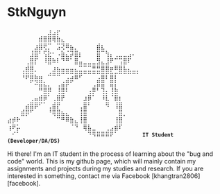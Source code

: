 # StkNguyn
⠀⠀⠀⠀⠀⠀⠀⠀⠀⣰⣠⡖⠀⠀⠀⠀⠀⠀⠀⠀⠀⠀⠀⠀⠀⠀⠀⠀⠀⠀
⠀⠀⠀⠀⠀⠀⠀⣾⣿⣿⢿⣷⣄⠀⠀⠀⠀⠀⠀⠀⠀⠀⠀⠀⠀⠀⠀⠀⠀⠀
⠀⠀⠀⠀⠀⠀⣰⣿⢟⡉⠀⣩⢝⠿⣦⡀⠀⠀⠀⠀⣾⣆⠀⠀⠀⠀⠀⠀⠀⠀
⠀⠀⠀⠀⠀⣸⣿⠃⢫⣗⠂⠠⣷⣌⡽⣿⡆⠀⠀⠀⣿⠉⢳⡄⢀⣀⣀⣠⠄⠀
⠀⠀⠀⠀⢀⣿⡏⠀⠸⣿⠷⠇⠙⠛⠁⣿⣤⣀⣀⣀⣻⣄⣸⠟⠉⢩⣿⠏⠀⠀
⠀⠀⠀⢀⣾⣿⡀⠀⠀⠀⣰⣦⣤⣤⣤⣄⣉⣉⣉⣛⣛⣿⣿⡶⠿⣿⣧⣄⣀⡀
⠀⠀⠀⠸⡿⣿⣦⣤⠀⠚⠛⠛⠉⢉⣩⣿⠟⠉⠉⠉⢉⣿⡏⣿⡏⠉⠉⠉⠉⠁
⠀⠀⠀⠀⠀⠋⠽⣿⣆⡀⠀⢀⣴⡿⠋⠀⠀⠀⠀⢀⣿⣿⠀⣿⡇⠀⠀⠀⠀⠀
⠀⠀⠀⠀⠀⠀⠀⠛⣿⡿⠀⢸⣿⠇⠀⠀⠀⠀⢠⡿⠃⢹⡄⢸⣷⠀⠀⠀⠀⠀
⠀⠀⠀⠀⠀⢀⣤⣾⡿⠁⢀⣿⡟⠀⠀⠀⠀⣰⡿⠁⠀⠸⣇⠈⣿⡆⠀⠀⠀⠀
⠀⠀⠀⠀⣴⣿⡿⠋⠁⢀⣾⡟⠀⠀⠀⠀⢀⣿⠃⠀⠀⠀⠻⠀⢸⣿⠀⠀⠀⠀
⠀⠀⠀⣾⡿⠋⠀⠀⠀⠘⢿⣿⣦⣄⠀⠀⢸⣿⠀⠀⠀⠀⠀⠀⠀⣿⡀⠀⠀⠀
⣴⡾⠗⠀⠀⠀⠀⠀⠀⠀⠀⠉⠛⠿⣷⣄⢸⣿⠀⠀⠀⠀⠀⠀⢸⣿⠀⠀⠀⠀
⢰⠟⡥⠀⠀⠀⠀⠀⠀⠀⠀⠀⠀⠀⠈⠙⠀⢿⣧⣀⠀⠀⢀⣠⣾⠏⠀⠀⠀⠀
⠀⠊⠁⠀⠀⠀⠀⠀⠀⠀⠀⠀⠀⠀⠀⠀⠀⠀⠙⠻⠿⠿⠿⠟⠁⠀⠀⠀⠀⠀
**`IT Student (Developer/DA/DS)`**

Hi there! I'm an IT student in the process of learning about the "bug and code" world. This is my github page, which will mainly contain my assignments and projects during my studies and research. If you are interested in something, contact me via Facebook [khangtran2806][facebook]. 
